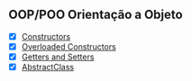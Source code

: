 

## OOP/POO Orientação a Objeto
- [x] [Constructors](./src/oop/Constructors.java)
- [x] [Overloaded Constructors](./src/oop/OverloadedConstructors.java)
- [x] [Getters and Setters](./src/oop/GettersAndSetters.java)
- [x] [AbstractClass](./src/oop/AbstractClass)
